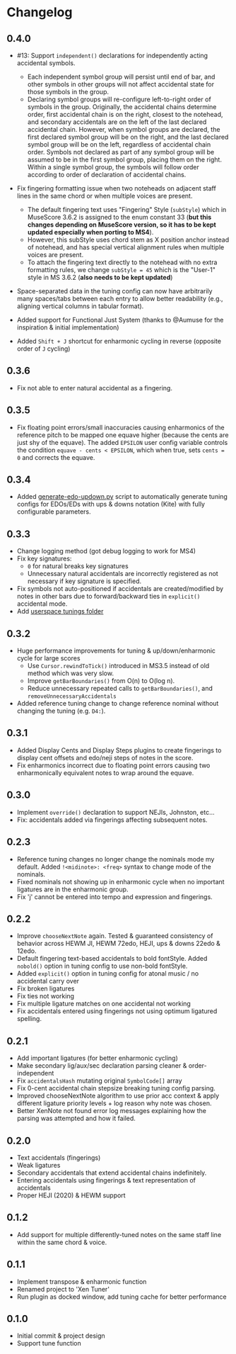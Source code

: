 # Changelog

## 0.4.0

- #13: Support `independent()` declarations for independently acting accidental symbols.
  - Each independent symbol group will persist until end of bar, and other symbols in other groups will not affect accidental state for those symbols in the group.
  - Declaring symbol groups will re-configure left-to-right order of symbols in the group. Originally, the accidental chains determine order, first accidental chain is on the right, closest to the notehead, and secondary accidentals are on the left of the last declared accidental chain. However, when symbol groups are declared, the first declared symbol group will be on the right, and the last declared symbol group will be on the left, regardless of accidental chain order. Symbols not declared as part of any symbol group will be assumed to be in the first symbol group, placing them on the right. Within a single symbol group, the symbols will follow order according to order of declaration of accidental chains.

- Fix fingering formatting issue when two noteheads on adjacent staff lines in the same chord or when multiple voices are present.
  - The default fingering text uses "Fingering" Style (`subStyle`) which in MuseScore 3.6.2 is assigned to the enum constant 33 (**but this changes depending on MuseScore version, so it has to be kept updated especially when porting to MS4**).
  - However, this subStyle uses chord stem as X position anchor instead of notehead, and has special vertical alignment rules when multiple voices are present.
  - To attach the fingering text directly to the notehead with no extra formatting rules, we change `subStyle = 45` which is the "User-1" style in MS 3.6.2 (**also needs to be kept updated**)

- Space-separated data in the tuning config can now have arbitrarily many spaces/tabs between each entry to allow better readability (e.g., aligning vertical columns in tabular format).

- Added support for Functional Just System (thanks to @Aumuse for the inspiration & initial implementation)

- Added `Shift + J` shortcut for enharmonic cycling in reverse (opposite order of `J` cycling)

## 0.3.6

- Fix not able to enter natural accidental as a fingering.

## 0.3.5

- Fix floating point errors/small inaccuracies causing enharmonics of the reference pitch to be mapped one equave higher (because the cents are just shy of the equave). The added `EPSILON` user config variable controls the condition `equave - cents < EPSILON`, which when true, sets `cents = 0` and corrects the equave.

## 0.3.4

- Added [generate-edo-updown.py](tunings/updown/generate-edo-updown.py) script to automatically generate tuning configs for EDOs/EDs with ups & downs notation (Kite) with fully configurable parameters.

## 0.3.3

- Change logging method (got debug logging to work for MS4)
- Fix key signatures:
  - `0` for natural breaks key signatures
  - Unnecessary natural accidentals are incorrectly registered as not necessary if key signature is specified.
- Fix symbols not auto-positioned if accidentals are created/modified by notes in other bars due to forward/backward ties in `explicit()` accidental mode.
- Add [userspace tunings folder](/tunings/user)

## 0.3.2

- Huge performance improvements for tuning & up/down/enharmonic cycle for large scores
  - Use `Cursor.rewindToTick()` introduced in MS3.5 instead of old method which was very slow.
  - Improve `getBarBoundaries()` from O(n) to O(log n).
  - Reduce unnecessary repeated calls to `getBarBoundaries()`, and `removeUnnecessaryAccidentals`
- Added reference tuning change to change reference nominal without changing the tuning (e.g. `D4:`).

## 0.3.1

- Added Display Cents and Display Steps plugins to create fingerings to display cent offsets and edo/neji steps of notes in the score.
- Fix enharmonics incorrect due to floating point errors causing two enharmonically equivalent notes to wrap around the equave.

## 0.3.0

- Implement `override()` declaration to support NEJIs, Johnston, etc...
- Fix: accidentals added via fingerings affecting subsequent notes.

## 0.2.3

- Reference tuning changes no longer change the nominals mode my default. Added `!<midinote>: <freq>` syntax to change mode of the nominals.
- Fixed nominals not showing up in enharmonic cycle when no important ligatures are in the enharmonic group.
- Fix 'j' cannot be entered into tempo and expression and fingerings.

## 0.2.2

- Improve `chooseNextNote` again. Tested & guaranteed consistency of behavior across HEWM JI, HEWM 72edo, HEJI, ups & downs 22edo & 12edo.
- Default fingering text-based accidentals to bold fontStyle. Added `nobold()` option in tuning config to use non-bold fontStyle.
- Added `explicit()` option in tuning config for atonal music / no accidental carry over
- Fix broken ligatures
- Fix ties not working
- Fix multiple ligature matches on one accidental not working
- Fix accidentals entered using fingerings not using optimum ligatured spelling.

## 0.2.1

- Add important ligatures (for better enharmonic cycling)
- Make secondary lig/aux/sec declaration parsing cleaner & order-independent
- Fix `accidentalsHash` mutating original `SymbolCode[]` array
- Fix 0-cent accidental chain stepsize breaking tuning config parsing.
- Improved chooseNextNote algorithm to use prior acc context & apply different ligature priority levels + log reason why note was chosen.
- Better XenNote not found error log messages explaining how the parsing was attempted and how it failed.

## 0.2.0

- Text accidentals (fingerings)
- Weak ligatures
- Secondary accidentals that extend accidental chains indefinitely.
- Entering accidentals using fingerings & text representation of accidentals
- Proper HEJI (2020) & HEWM support

## 0.1.2

- Add support for multiple differently-tuned notes on the same staff line within the same chord & voice.

## 0.1.1

- Implement transpose & enharmonic function
- Renamed project to 'Xen Tuner'
- Run plugin as docked window, add tuning cache for better performance

## 0.1.0

- Initial commit & project design
- Support tune function
